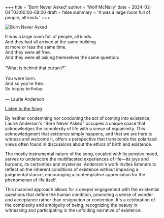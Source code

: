 +++
title = 'Born Never Asked'
author = 'Wolf McNally'
date = 2024-02-04T03:00:00-08:00
draft = false
summary = 'It was a large room full of people, all kinds.'
+++

![Born Never Asked](/born-never-asked.webp)

It was a large room full of people, all kinds.<br/>
And they had all arrived at the same building<br/>
at more or less the same time.<br/>
And they were all free.<br/>
And they were all asking themselves the same question:<br/>
<br/>
"What is behind that curtain?"<br/>
<br/>
You were born.<br/>
And so you're free.<br/>
So happy birthday.<br/>
<br/>
— Laurie Anderson

[Listen to the Song](https://www.youtube.com/watch?v=A0ltGjJ7_U8)

By neither condemning nor condoning the act of coming into existence, Laurie Anderson's "Born Never Asked" occupies a unique space that acknowledges the complexity of life with a sense of equanimity. This acknowledgment that existence simply happens, and that we are here to witness and welcome it, offers a perspective that transcends the polarized views often found in discussions about the ethics of birth and existence.

The mostly instrumental nature of the song, coupled with its pensive mood, serves to underscore the multifaceted experiences of life—its joys and burdens, its certainties and mysteries. Anderson's work invites listeners to reflect on the inherent conditions of existence without imposing a judgmental stance, encouraging a contemplative appreciation for the phenomenon of life itself.

This nuanced approach allows for a deeper engagement with the existential questions that define the human condition, promoting a sense of wonder and acceptance rather than resignation or contention. It's a celebration of the complexity and ambiguity of being, recognizing the beauty in witnessing and participating in the unfolding narrative of existence.
